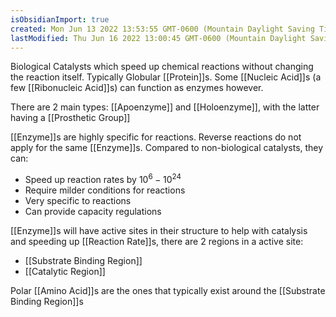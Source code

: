 ```yaml
---
isObsidianImport: true
created: Mon Jun 13 2022 13:53:55 GMT-0600 (Mountain Daylight Saving Time)
lastModified: Thu Jun 16 2022 13:00:45 GMT-0600 (Mountain Daylight Saving Time)
---
```

Biological Catalysts which speed up chemical reactions without changing the reaction itself. Typically Globular [[Protein]]s. Some [[Nucleic Acid]]s (a few [[Ribonucleic Acid]]s) can function as enzymes however.

There are 2 main types: [[Apoenzyme]] and [[Holoenzyme]], with the latter having a [[Prosthetic Group]]

[[Enzyme]]s are highly specific for reactions. Reverse reactions do not apply for the same [[Enzyme]]s. Compared to non-biological catalysts, they can:
- Speed up reaction rates by $10^6-10^{24}$
- Require milder conditions for reactions
- Very specific to reactions
- Can provide capacity regulations

[[Enzyme]]s will have active sites in their structure to help with catalysis and speeding up [[Reaction Rate]]s, there are 2 regions in a active site:
- [[Substrate Binding Region]]
- [[Catalytic Region]]

Polar [[Amino Acid]]s are the ones that typically exist around the [[Substrate Binding Region]]s